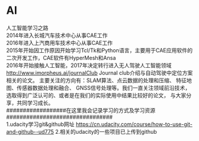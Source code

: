 # AI
人工智能学习之路  
2014年进入长城汽车技术中心从事CAE工作  
2016年进入上汽商用车技术中心从事CAE工作  
2015年开始因工作原因开始学习Tcl/Tk和Python语言，主要用于CAE应用软件的二次开发工作，CAE软件有HyperMesh和Ansa  
2016年开始接触人工智能，2017年决定转行进入无人驾驶人工智能领域  
http://www.imorpheus.ai/journalClub    Journal club介绍与自动驾驶中定位方案相关的论文。 主要关注的方向有：SLAM算法、点云数据的处理和压缩、 特征地图、传感器数据处理和融合、 GNSS信号处理等。我们一直关注领域前沿技术， 选取得到广泛认可的、或者是在我们的实际使用中结果比较好的论文， 与大家分享，共同学习成长。   
##################在这里我会记录学习的方式及学习资源################################  
1.udacity学习git&github网址  https://cn.udacity.com/course/how-to-use-git-and-github--ud775
2.相关的udacity的一些项目已上传到github

